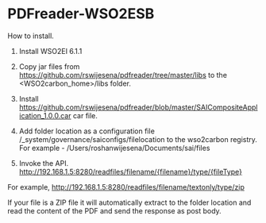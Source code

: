 # PDFreader-WSO2ESB
How to install.

1. Install WSO2EI 6.1.1

2. Copy jar files from https://github.com/rswijesena/pdfreader/tree/master/libs to the <WSO2carbon_home>/libs folder.

3. Install https://github.com/rswijesena/pdfreader/blob/master/SAICompositeApplication_1.0.0.car car file.

4. Add folder location as a configuration file  /_system/governance/saiconfigs/filelocation to the wso2carbon registry.
For example - /Users/roshanwijesena/Documents/sai/files

5. Invoke the API. http://192.168.1.5:8280/readfiles/filename/{filename}/type/{fileType} 

For example, http://192.168.1.5:8280/readfiles/filename/textonly/type/zip

If your file is a ZIP file it will automatically extract to the folder location and read the content of the PDF and send the response as post body.
